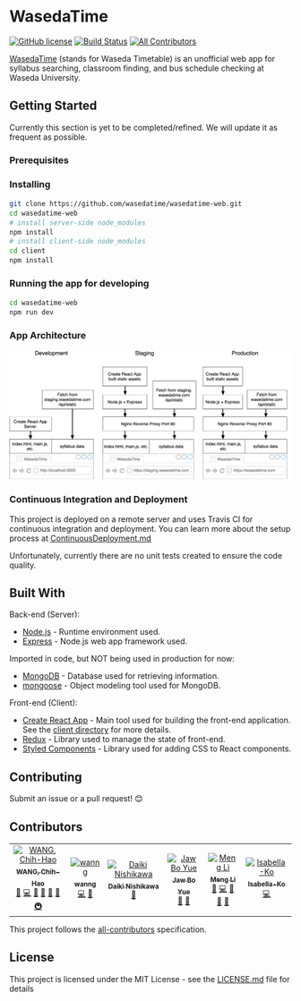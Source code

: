 # WasedaTime

[![GitHub license](https://img.shields.io/badge/license-MIT-blue.svg)](https://github.com/wasedatime/wasedatime-web/blob/master/LICENSE.md) [![Build Status](https://travis-ci.org/wasedatime/wasedatime-web.svg?branch=master)](https://travis-ci.org/wasedatime/wasedatime-web) [![All Contributors](https://img.shields.io/badge/all_contributors-6-orange.svg?style=flat-square)](#contributors)

[WasedaTime](https://wasedatime.com) (stands for Waseda Timetable) is an unofficial web app for syllabus searching, classroom finding, and bus schedule checking at Waseda University.

## Getting Started

Currently this section is yet to be completed/refined. We will update it as frequent as possible.

### Prerequisites

### Installing

```bash
git clone https://github.com/wasedatime/wasedatime-web.git
cd wasedatime-web
# install server-side node_modules
npm install
# install client-side node_modules
cd client
npm install
```

### Running the app for developing

```bash
cd wasedatime-web
npm run dev
```

### App Architecture

![App Architecture](/docs/images/AppArchitecture.png)

### Continuous Integration and Deployment

This project is deployed on a remote server and uses Travis CI for continuous integration and deployment. You can learn more about the setup process at [ContinuousDeployment.md](docs/ContinuousDeployment.md)

Unfortunately, currently there are no unit tests
created to ensure the code quality.

## Built With

Back-end (Server):

- [Node.js](https://nodejs.org/) - Runtime environment used.
- [Express](http://expressjs.com/) - Node.js web app framework used.

Imported in code, but NOT being used in production for now:

- [MongoDB](https://www.mongodb.com/) - Database used for retrieving information.
- [mongoose](http://mongoosejs.com/) - Object modeling tool used for MongoDB.

Front-end (Client):

- [Create React App](https://github.com/facebook/create-react-app) - Main tool used for building the front-end application. See the [client directory](client/) for more details.
- [Redux](https://redux.js.org) - Library used to manage the state of front-end.
- [Styled Components](https://www.styled-components.com) - Library used for adding CSS to React components.

## Contributing

Submit an issue or a pull request! :blush:

## Contributors

<!-- ALL-CONTRIBUTORS-LIST:START - Do not remove or modify this section -->
<!-- prettier-ignore -->
<table><tr><td align="center"><a href="http://www.oscarwang114.me"><img src="https://avatars0.githubusercontent.com/u/30998659?v=4" width="100px;" alt="WANG, Chih-Hao"/><br /><sub><b>WANG, Chih-Hao</b></sub></a><br /><a href="https://github.com/wasedatime/wasedatime-web/issues?q=author%3AOscarWang114" title="Bug reports">🐛</a> <a href="https://github.com/wasedatime/wasedatime-web/commits?author=OscarWang114" title="Code">💻</a> <a href="#design-OscarWang114" title="Design">🎨</a> <a href="https://github.com/wasedatime/wasedatime-web/commits?author=OscarWang114" title="Documentation">📖</a> <a href="#ideas-OscarWang114" title="Ideas, Planning, & Feedback">🤔</a> <a href="#review-OscarWang114" title="Reviewed Pull Requests">👀</a> <a href="#infra-OscarWang114" title="Infrastructure (Hosting, Build-Tools, etc)">🚇</a></td><td align="center"><a href="https://github.com/wanng-ide"><img src="https://avatars0.githubusercontent.com/u/32323900?v=4" width="100px;" alt="wanng"/><br /><sub><b>wanng</b></sub></a><br /><a href="https://github.com/wasedatime/wasedatime-web/commits?author=wanng-ide" title="Code">💻</a> <a href="#ideas-wanng-ide" title="Ideas, Planning, & Feedback">🤔</a></td><td align="center"><a href="https://github.com/nd-02110114"><img src="https://avatars3.githubusercontent.com/u/17228098?v=4" width="100px;" alt="Daiki Nishikawa"/><br /><sub><b>Daiki Nishikawa</b></sub></a><br /><a href="#ideas-nd-02110114" title="Ideas, Planning, & Feedback">🤔</a></td><td align="center"><a href="https://www.facebook.com/JawBoYue"><img src="https://graph.facebook.com/100000406482926/picture?type=large" width="100px;" alt="Jaw Bo Yue"/><br /><sub><b>Jaw Bo Yue</b></sub></a><br /><a href="#design" title="Design">🎨</a> <a href="#ideas" title="Ideas, Planning, & Feedback">🤔</a></td><td align="center"><a href="https://github.com/Lmmmmm"><img src="https://avatars1.githubusercontent.com/u/30943643?v=4" width="100px;" alt="Meng Li"/><br /><sub><b>Meng Li</b></sub></a><br /><a href="https://github.com/wasedatime/wasedatime-web/issues?q=author%3ALmmmmm" title="Bug reports">🐛</a> <a href="https://github.com/wasedatime/wasedatime-web/commits?author=Lmmmmm" title="Code">💻</a> <a href="#design-Lmmmmm" title="Design">🎨</a> <a href="#ideas-Lmmmmm" title="Ideas, Planning, & Feedback">🤔</a> <a href="#maintenance-Lmmmmm" title="Maintenance">🚧</a></td><td align="center"><a href="https://github.com/Isabella-Ko"><img src="https://avatars0.githubusercontent.com/u/47520253?v=4" width="100px;" alt="Isabella-Ko"/><br /><sub><b>Isabella-Ko</b></sub></a><br /><a href="https://github.com/wasedatime/wasedatime-web/commits?author=Isabella-Ko" title="Code">💻</a></td></tr></table>

<!-- ALL-CONTRIBUTORS-LIST:END -->

This project follows the [all-contributors](https://github.com/kentcdodds/all-contributors) specification.

## License

This project is licensed under the MIT License - see the [LICENSE.md](LICENSE.md) file for details
